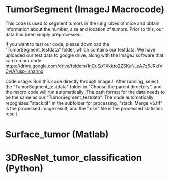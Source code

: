 # TumorSegment   (ImageJ Macrocode)

This code is used to segment tumors in the lung lobes of mice and obtain information about the number, size and location of tumors. Prior to this, our data had been simply preprocessed.

If you want to test our code, please download the "TumorSegment_testdata" folder, which contains our testdata. We have uploaded our test data to google drive, along with the ImageJ software that can run our code: https://drive.google.com/drive/folders/1nCuSpTXkkto2ZSKuN_eA7z6JRkfVCyiA?usp=sharing

Code usage: Run this code directly through ImageJ. After running, select the "TumorSegment_testdata" folder in "Choose the parent directory", and the macro code will run automatically. The path format for the data needs to be the same as our "TumorSegment_testdata". The code automatically recognizes "stack.tif" in the subfolder for processing, "stack_Merge_v5.tif" is the processed image result, and the ".csv" file is the processed statistics result.

# Surface_tumor   (Matlab)



# 3DResNet_tumor_classification   (Python)



